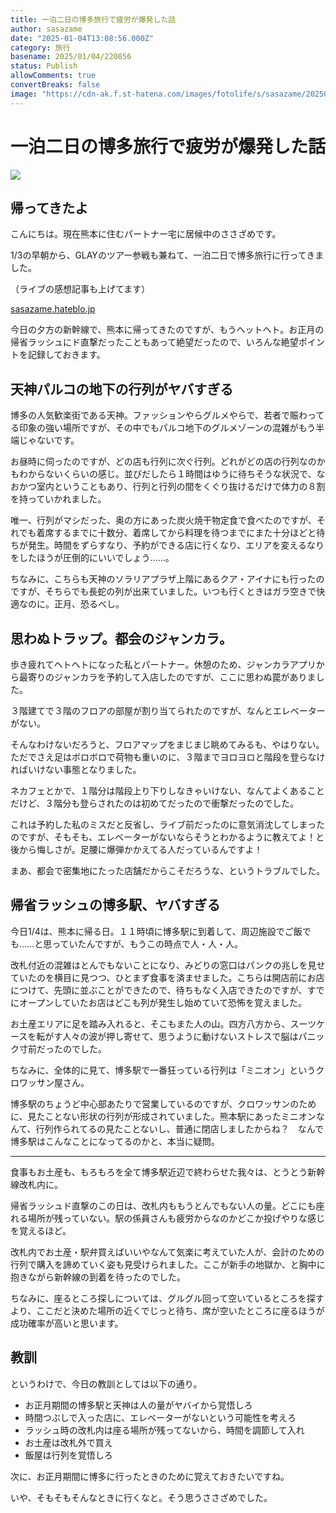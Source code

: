 ```yaml
---
title: 一泊二日の博多旅行で疲労が爆発した話
author: sasazame
date: "2025-01-04T13:08:56.000Z"
category: 旅行
basename: 2025/01/04/220856
status: Publish
allowComments: true
convertBreaks: false
image: "https://cdn-ak.f.st-hatena.com/images/fotolife/s/sasazame/20250104/20250104202944.png"
---
```

# 一泊二日の博多旅行で疲労が爆発した話

![](https://cdn-ak.f.st-hatena.com/images/fotolife/s/sasazame/20250104/20250104202944.png)

<!-- Extended Body -->

## 帰ってきたよ

こんにちは。現在熊本に住むパートナー宅に居候中のささざめです。

1/3の早朝から、GLAYのツアー参戦も兼ねて、一泊二日で博多旅行に行ってきました。

（ライブの感想記事も上げてます）

[sasazame.hateblo.jp](https://sasazame.hateblo.jp/entry/2025/01/03/230507)

今日の夕方の新幹線で、熊本に帰ってきたのですが、もうヘットヘト。お正月の帰省ラッシュにド直撃だったこともあって絶望だったので、いろんな絶望ポイントを記録しておきます。

## 天神パルコの地下の行列がヤバすぎる

博多の人気歓楽街である天神。ファッションやらグルメやらで、若者で賑わってる印象の強い場所ですが、その中でもパルコ地下のグルメゾーンの混雑がもう半端じゃないです。

お昼時に伺ったのですが、どの店も行列に次ぐ行列。どれがどの店の行列なのかもわからないくらいの感じ。並びだしたら１時間はゆうに待ちそうな状況で、なおかつ室内ということもあり、行列と行列の間をくぐり抜けるだけで体力の８割を持っていかれました。

唯一、行列がマシだった、奥の方にあった炭火焼干物定食で食べたのですが、それでも着席するまでに十数分、着席してから料理を待つまでにまた十分ほどと待ちが発生。時間をずらすなり、予約ができる店に行くなり、エリアを変えるなりをしたほうが圧倒的にいいでしょう……。

ちなみに、こちらも天神のソラリアプラザ上階にあるクア・アイナにも行ったのですが、そちらでも長蛇の列が出来ていました。いつも行くときはガラ空きで快適なのに。正月、恐るべし。

## 思わぬトラップ。都会のジャンカラ。

歩き疲れてヘトヘトになった私とパートナー。休憩のため、ジャンカラアプリから最寄りのジャンカラを予約して入店したのですが、ここに思わぬ罠がありました。

３階建てで３階のフロアの部屋が割り当てられたのですが、なんとエレベーターがない。

そんなわけないだろうと、フロアマップをまじまじ眺めてみるも、やはりない。ただでさえ足はボロボロで荷物も重いのに、３階までヨロヨロと階段を登らなければいけない事態となりました。

ネカフェとかで、１階分は階段上り下りしなきゃいけない、なんてよくあることだけど、３階分も登らされたのは初めてだったので衝撃だったのでした。

これは予約した私のミスだと反省し、ライブ前だったのに意気消沈してしまったのですが、そもそも、エレベーターがないならそうとわかるように教えてよ！と後から悔しさが。足腰に爆弾かかえてる人だっているんですよ！

まあ、都会で密集地にたった店舗だからこそだろうな、というトラブルでした。

## 帰省ラッシュの博多駅、ヤバすぎる

今日1/4は、熊本に帰る日。１１時頃に博多駅に到着して、周辺施設でご飯でも……と思っていたんですが、もうこの時点で人・人・人。

改札付近の混雑はとんでもないことになり、みどりの窓口はパンクの兆しを見せていたのを横目に見つつ、ひとまず食事を済ませました。こちらは開店前にお店につけて、先頭に並ぶことができたので、待ちもなく入店できたのですが、すでにオープンしていたお店はどこも列が発生し始めていて恐怖を覚えました。

お土産エリアに足を踏み入れると、そこもまた人の山。四方八方から、スーツケースを転がす人々の波が押し寄せて、思うように動けないストレスで脳はパニック寸前だったのでした。

ちなみに、全体的に見て、博多駅で一番狂っている行列は「ミニオン」というクロワッサン屋さん。

博多駅のちょうど中心部あたりで営業しているのですが、クロワッサンのために、見たことない形状の行列が形成されていました。熊本駅にあったミニオンなんて、行列作られてるの見たことないし、普通に閉店しましたからね？　なんで博多駅はこんなことになってるのかと、本当に疑問。

* * *

食事もお土産も、もろもろを全て博多駅近辺で終わらせた我々は、とうとう新幹線改札内に。

帰省ラッシュド直撃のこの日は、改札内ももうとんでもない人の量。どこにも座れる場所が残っていない。駅の係員さんも疲労からなのかどこか投げやりな感じを覚えるほど。

改札内でお土産・駅弁買えばいいやなんて気楽に考えていた人が、会計のための行列で購入を諦めていく姿も見受けられました。ここが新手の地獄か、と胸中に抱きながら新幹線の到着を待ったのでした。

ちなみに、座るところ探しについては、グルグル回って空いているところを探すより、ここだと決めた場所の近くでじっと待ち、席が空いたところに座るほうが成功確率が高いと思います。

## 教訓

というわけで、今日の教訓としては以下の通り。

-   お正月期間の博多駅と天神は人の量がヤバイから覚悟しろ
-   時間つぶしで入った店に、エレベーターがないという可能性を考えろ
-   ラッシュ時の改札内は座る場所が残ってないから、時間を調節して入れ
-   お土産は改札外で買え
-   飯屋は行列を覚悟しろ

次に、お正月期間に博多に行ったときのために覚えておきたいですね。

いや、そもそもそんなときに行くなと。そう思うささざめでした。